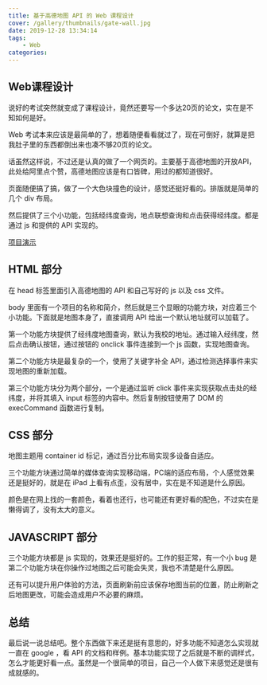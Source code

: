 ```yaml
---
title: 基于高德地图 API 的 Web 课程设计
cover: /gallery/thumbnails/gate-wall.jpg
date: 2019-12-28 13:34:14
tags: 
    - Web
categories: 
---
```


## Web课程设计

说好的考试突然就变成了课程设计，竟然还要写一个多达20页的论文，实在是不知如何是好。

Web 考试本来应该是最简单的了，想着随便看看就过了，现在可倒好，就算是把我肚子里的东西都倒出来也凑不够20页的论文。

话虽然这样说，不过还是认真的做了一个网页的。主要基于高德地图的开放API，此处给阿里点个赞，高德地图应该是有口皆碑，用过的都知道很好。

页面随便搞了搞，做了一个大色块撞色的设计，感觉还挺好看的。排版就是简单的几个 div 布局。

然后提供了三个小功能，包括经纬度查询，地点联想查询和点击获得经纬度。都是通过 js 和提供的 API 实现的。

[项目演示](http://47.101.66.37:8888/map)

<!--more-->

## HTML 部分

在 head 标签里面引入高德地图的 API 和自己写好的 js 以及 css 文件。

body 里面有一个项目的名称和简介，然后就是三个显眼的功能方块，对应着三个小功能。下面就是地图本身了，直接调用 API 给出一个默认地址就可以加载了。

第一个功能方块提供了经纬度地图查询，默认为我校的地址。通过输入经纬度，然后点击确认按钮，通过按钮的 onclick 事件连接到一个 js 函数，实现地图查询。

第二个功能方块是最复杂的一个，使用了关键字补全 API，通过检测选择事件来实现地图的重新加载。

第三个功能方块分为两个部分，一个是通过监听 click 事件来实现获取点击处的经纬度，并将其填入 input 标签的内容中。然后复制按钮使用了 DOM 的 execCommand 函数进行复制。

## CSS 部分

地图主题用 container id 标记，通过百分比布局实现多设备自适应。

三个功能方块通过简单的媒体查询实现移动端，PC端的适应布局，个人感觉效果还是挺好的，就是在 iPad 上看有点歪，没有居中，实在是不知道是什么原因。

颜色是在网上找的一套颜色，看着也还行，也可能还有更好看的配色，不过实在是懒得调了，没有太大的意义。

## JAVASCRIPT 部分

三个功能方块都是 js 实现的，效果还是挺好的。工作的挺正常，有一个小 bug 是第二个功能方块在你操作过地图之后可能会失灵，我也不清楚是什么原因。

还有可以提升用户体验的方法，页面刷新前应该保存地图当前的位置，防止刷新之后地图更改，可能会造成用户不必要的麻烦。

## 总结

最后说一说总结吧。整个东西做下来还是挺有意思的，好多功能不知道怎么实现就一直在 google ，看 API 的文档和样例。基本功能实现了之后就是不断的调样式，怎么才能更好看一点。虽然是一个很简单的项目，自己一个人做下来感觉还是很有成就感的。